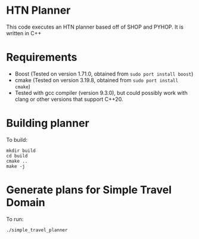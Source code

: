 # HTN Planner
This code executes an HTN planner based off of SHOP and PYHOP. It is written in
C++

# Requirements
- Boost (Tested on version 1.71.0, obtained from `sudo port install boost`)
- cmake (Tested on version 3.19.8, obtained from `sudo port install cmake`)
- Tested with gcc compiler (version 9.3.0), but could possibly work with clang or other versions that support C++20. 

# Building planner
To build:

    mkdir build
    cd build
    cmake ..
    make -j

# Generate plans for Simple Travel Domain
To run:

    ./simple_travel_planner

